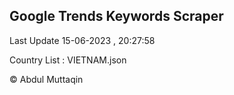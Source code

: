 

## Google Trends Keywords Scraper 
 
Last Update 15-06-2023 , 20:27:58

Country List :
VIETNAM.json



© Abdul Muttaqin 

